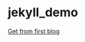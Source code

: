 # jekyll_demo

[Get from first blog](http://www.ruanyifeng.com/blog/2012/08/blogging_with_jekyll.html)
